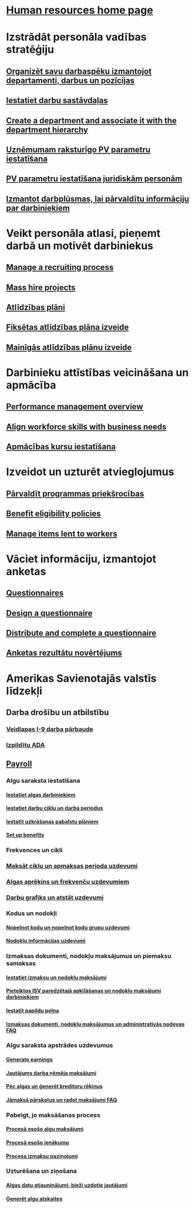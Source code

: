 # [Human resources home page](index.md)
# Izstrādāt personāla vadības stratēģiju
## [Organizēt savu darbaspēku izmantojot departamenti, darbus un pozīcijas](departments-jobs-positions.md)
## [Iestatiet darbu sastāvdaļas](create-job.md)
## [Create a department and associate it with the department hierarchy](create-department-add-department-hierarchy.md)
## [Uzņēmumam raksturīgo PV parametru iestatīšana](set-up-company-specific-hr-parameters.md)
## [PV parametru iestatīšana juridiskām personām](set-up-hr-parameters-across-legal-entities.md)
## [Izmantot darbplūsmas, lai pārvaldītu informāciju par darbiniekiem](workflow-manage-employee-information.md)
# Veikt personāla atlasi, pieņemt darbā un motivēt darbiniekus
## [Manage a recruiting process](manage-recruiting-process.md)
## [Mass hire projects](mass-hire-projects.md)
## [Atlīdzības plāni](compensation-plans.md)
## [Fiksētas atlīdzības plāna izveide](create-fixed-compensation-plans.md)
## [Mainīgās atlīdzības plānu izveide](create-variable-compensation-plans.md)
# Darbinieku attīstības veicināšana un apmācība
## [Performance management overview](performance-management-overview.md)
## [Align workforce skills with business needs](skills.md)
## [Apmācības kursu iestatīšana](courses.md)
# Izveidot un uzturēt atvieglojumus
## [Pārvaldīt programmas priekšrocības](manage-benefit-program.md)
## [Benefit eligibility policies](benefit-eligibility-policies.md)
## [Manage items lent to workers](loan-items.md)
# Vāciet informāciju, izmantojot anketas
## [Questionnaires](questionnaires.md)
## [Design a questionnaire](design-questionnaires.md)
## [Distribute and complete a questionnaire](distribute-questionnaires.md)
## [Anketas rezultātu novērtējums](evaluate-questionnaire-results.md)
# Amerikas Savienotajās valstīs līdzekļi
## Darba drošību un atbilstību
### [Veidlapas I-9 darba pārbaude](localizations/noam-usa-form-i-9-verification.md)
### [Izpildītu ADA](localizations/noam-usa-comply-ada.md)
## [Payroll](localizations/noam-usa-payroll.md)
### Algu saraksta iestatīšana
#### [Iestatiet algas darbiniekiem](localizations/noam-usa-worker-position-payroll-tasks.md)
#### [Iestatiet darbu ciklu un darba periodus](localizations/noam-usa-work-cycle-work-period-tasks.md)
#### [Iestatīt uzkrāšanas pabalstu plāniem](localizations/noam-usa-benefit-accrual-plan-tasks.md)
#### [Set up benefits](localizations/noam-usa-benefit-set-up-tasks.md)
### Frekvences un cikli
### [Maksāt ciklu un apmaksas perioda uzdevumi](localizations/noam-usa-pay-cycle-pay-period-tasks-sample.md)
### [Algas aprēķins un frekvenču uzdevumiem](localizations/noam-usa-payroll-calculation-frequencies-tasks.md)
### [Darbu grafiks un atstāt uzdevumi](localizations/noam-usa-work-schedule-leave-tasks.md)
### Kodus un nodokļi
#### [Nopelnot kodu un nopelnot kodu grupu uzdevumi](localizations/noam-usa-earning-code-group-tasks.md)
#### [Nodokļu informācijas uzdevumi](localizations/noam-usa-tax-information-tasks.md)
### Izmaksas dokumenti, nodokļu maksājumus un piemaksu samaksas
#### [Iestatiet izmaksu un nodokļu maksājumi](localizations/noam-usa-garnishment-tax-levy-set-up-tasks.md)
#### [Pieteiktos ISV paredzētajā apķīlāšanas un nodokļu maksājumi darbiniekiem](localizations/noam-usa-garnishment-tax-levy-enrollment-tasks.md)
#### [Iestatīt papildu peļņa](localizations/noam-usa-premium-earning-setup-tasks.md)
#### [Izmaksas dokumenti, nodokļu maksājumus un administratīvās nodevas FAQ](localizations/noam-usa-garnishment-tax-levy-administrative-fees.md)
### Algu saraksta apstrādes uzdevumus
#### [Generate earnings](localizations/noam-usa-earnings-generation-process.md)
#### [Jautājums darba ņēmēja maksājumi](localizations/noam-usa-issue-worker-payments.md)
#### [Pēc algas un ģenerēt kreditoru rēķinus](localizations/noam-usa-post-payroll-generate-vendor-invoices.md)
#### [Jāmaksā pārskatus un radot maksājumi FAQ](localizations/noam-usa-pay-statements-payment-generation-process.md)
### Pabeigt, jo maksāšanas process
#### [Procesā esošo algu maksājumi](localizations/noam-usa-existing-payroll-payments.md)
#### [Procesā esošo ienākumu](localizations/noam-usa-existing-earnings.md)
#### [Procesa izmaksu paziņojumi](localizations/noam-usa-pay-statements.md)
### Uzturēšana un ziņošana
#### [Algas datu atjauninājumi: bieži uzdotie jautājumi](localizations/noam-usa-payroll-data-updates.md)
#### [Ģenerēt algu atskaites](localizations/noam-usa-generate-payroll-reports.md)

